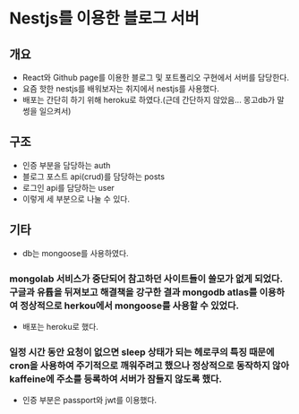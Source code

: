 # Nestjs를 이용한 블로그 서버
## 개요
- React와 Github page를 이용한 블로그 및 포트폴리오 구현에서 서버를 담당한다.
- 요즘 핫한 nestjs를 배워보자는 취지에서 nestjs를 사용했다.
- 배포는 간단히 하기 위해 heroku로 하였다.(근데 간단하지 않았음... 몽고db가 말썽을 일으켜서)
## 구조
- 인증 부분을 담당하는 auth
- 블로그 포스트 api(crud)를 담당하는 posts
- 로그인 api를 담당하는 user
- 이렇게 세 부분으로 나눌 수 있다.
## 기타
- db는 mongoose를 사용하였다.
### mongolab 서비스가 중단되어 참고하던 사이트들이 쓸모가 없게 되었다. 구글과 유튭을 뒤져보고 해결책을 강구한 결과 mongodb atlas를 이용하여 정상적으로 herkou에서 mongoose를 사용할 수 있었다.
- 배포는 heroku로 했다.
### 일정 시간 동안 요청이 없으면 sleep 상태가 되는 헤로쿠의 특징 때문에 cron을 사용하여 주기적으로 깨워주려고 했으나 정상적으로 동작하지 않아 kaffeine에 주소를 등록하여 서버가 잠들지 않도록 했다.
- 인증 부분은 passport와 jwt를 이용했다.
